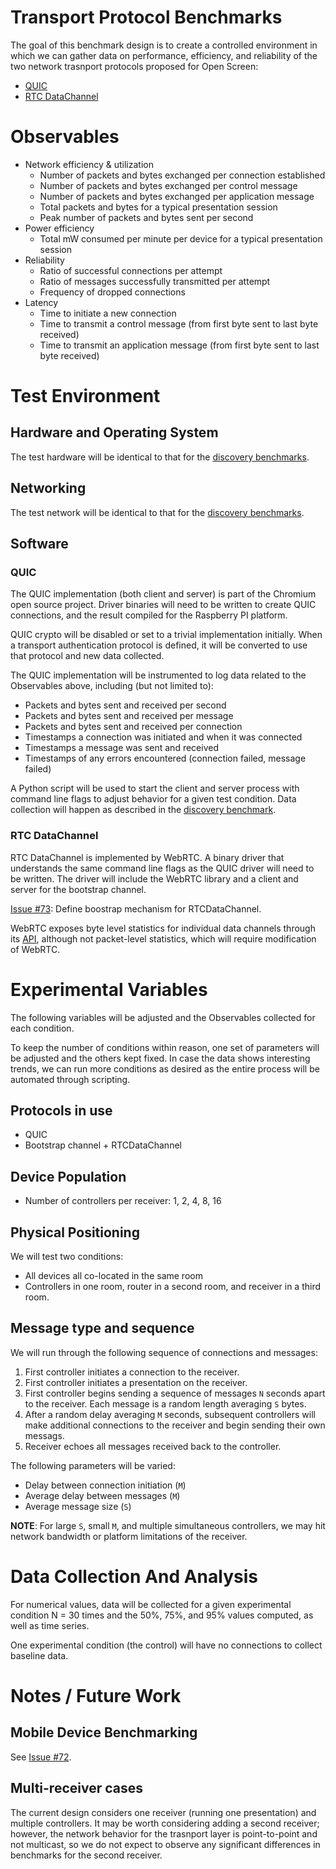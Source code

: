 # Transport Protocol Benchmarks

The goal of this benchmark design is to create a controlled environment in which
we can gather data on performance, efficiency, and reliability of the two
network trasnport protocols proposed for Open Screen:

* [QUIC](../quic.md)
* [RTC DataChannel](../datachannel.md)

# Observables

* Network efficiency & utilization
  * Number of packets and bytes exchanged per connection established
  * Number of packets and bytes exchanged per control message
  * Number of packets and bytes exchanged per application message
  * Total packets and bytes for a typical presentation session
  * Peak number of packets and bytes sent per second
* Power efficiency
  * Total mW consumed per minute per device for a typical presentation session
* Reliability
  * Ratio of successful connections per attempt
  * Ratio of messages successfully transmitted per attempt
  * Frequency of dropped connections
* Latency
  * Time to initiate a new connection
  * Time to transmit a control message (from first byte sent to last byte received)
  * Time to transmit an application message (from first byte sent to last byte received)

# Test Environment

## Hardware and Operating System

The test hardware will be identical to that for the [discovery
benchmarks](discovery.md).

## Networking

The test network will be identical to that for the [discovery
benchmarks](discovery.md).

## Software

### QUIC

The QUIC implementation (both client and server) is part of the Chromium open
source project.  Driver binaries will need to be written to create QUIC
connections, and the result compiled for the Raspberry PI platform.

QUIC crypto will be disabled or set to a trivial implementation initially.  When
a transport authentication protocol is defined, it will be converted to use that
protocol and new data collected.

The QUIC implementation will be instrumented to log data related to the
Observables above, including (but not limited to):
* Packets and bytes sent and received per second
* Packets and bytes sent and received per message
* Packets and bytes sent and received per connection
* Timestamps a connection was initiated and when it was connected
* Timestamps a message was sent and received
* Timestamps of any errors encountered (connection failed, message failed)

A Python script will be used to start the client and server process with command
line flags to adjust behavior for a given test condition.  Data collection will
happen as described in the [discovery benchmark](discovery.md).

### RTC DataChannel

RTC DataChannel is implemented by WebRTC.  A binary driver that understands the
same command line flags as the QUIC driver will need to be written.  The driver
will include the WebRTC library and a client and server for the bootstrap
channel.

[Issue #73](https://github.com/webscreens/openscreenprotocol/issues/73): Define
boostrap mechanism for RTCDataChannel.

WebRTC exposes byte level statistics for individual data channels through its
[API](https://w3c.github.io/webrtc-stats/#dcstats-dict*), although not
packet-level statistics, which will require modification of WebRTC.

# Experimental Variables

The following variables will be adjusted and the Observables collected for each
condition.

To keep the number of conditions within reason, one set of parameters will be
adjusted and the others kept fixed.  In case the data shows interesting trends,
we can run more conditions as desired as the entire process will be automated
through scripting.

## Protocols in use

* QUIC
* Bootstrap channel + RTCDataChannel

## Device Population

* Number of controllers per receiver: 1, 2, 4, 8, 16

## Physical Positioning

We will test two conditions:

* All devices all co-located in the same room
* Controllers in one room, router in a second room, and receiver in a third room.

## Message type and sequence

We will run through the following sequence of connections and messages:

1. First controller initiates a connection to the receiver.
1. First controller initiates a presentation on the receiver.
1. First controller begins sending a sequence of messages `N` seconds apart to
   the receiver.  Each message is a random length averaging `S` bytes.
1. After a random delay averaging `M` seconds, subsequent controllers will make
   additional connections to the receiver and begin sending their own messags.
1. Receiver echoes all messages received back to the controller.

The following parameters will be varied:
* Delay between connection initiation (`M`)
* Average delay between messages (`M`)
* Average message size (`S`)

**NOTE**: For large `S`, small `M`, and multiple simultaneous controllers, we
may hit network bandwidth or platform limitations of the receiver.

# Data Collection And Analysis

For numerical values, data will be collected for a given experimental condition
N = 30 times and the 50%, 75%, and 95% values computed, as well as time series.

One experimental condition (the control) will have no connections to collect
baseline data.

# Notes / Future Work

## Mobile Device Benchmarking

See [Issue #72](https://github.com/webscreens/openscreenprotocol/issues/72).

## Multi-receiver cases

The current design considers one receiver (running one presentation) and
multiple controllers.  It may be worth considering adding a second receiver;
however, the network behavior for the trasnport layer is point-to-point and not
multicast, so we do not expect to observe any significant differences in
benchmarks for the second receiver.
